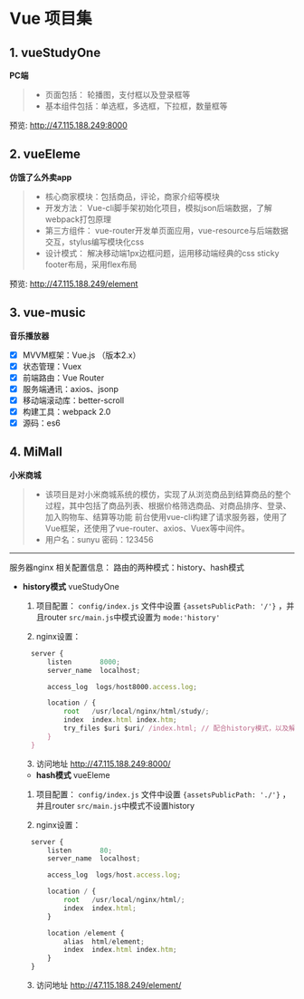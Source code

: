 # Vue 项目集
## 1. vueStudyOne  
**PC端**  
> * 页面包括： 轮播图，支付框以及登录框等 
> * 基本组件包括：单选框，多选框，下拉框，数量框等  

预览: http://47.115.188.249:8000

## 2. vueEleme  
**仿饿了么外卖app**  
> * 核心商家模块：包括商品，评论，商家介绍等模块
> * 开发方法： Vue-cli脚手架初始化项目，模拟json后端数据，了解webpack打包原理
> * 第三方组件： vue-router开发单页面应用，vue-resource与后端数据交互，stylus编写模块化css
> * 设计模式： 解决移动端1px边框问题，运用移动端经典的css sticky footer布局，采用flex布局  

预览: http://47.115.188.249/element

## 3. vue-music  
**音乐播放器**  
- [x]  MVVM框架：Vue.js （版本2.x） 
- [x]  状态管理：Vuex
- [x]  前端路由：Vue Router
- [x]  服务端通讯：axios、jsonp
- [x]  移动端滚动库：better-scroll
- [x]  构建工具：webpack 2.0
- [x]  源码：es6

## 4. MiMall
**小米商城**
> * 该项目是对小米商城系统的模仿，实现了从浏览商品到结算商品的整个过程，其中包括了商品列表、根据价格筛选商品、对商品排序、登录、加入购物车、结算等功能 前台使用vue-cli构建了请求服务器，使用了Vue框架，还使用了vue-router、axios、Vuex等中间件。
> * 用户名：sunyu 密码：123456


------ ------ 
服务器nginx 相关配置信息：
路由的两种模式：history、hash模式
- **history模式**
  vueStudyOne 
  1. 项目配置：
    `config/index.js` 文件中设置 `{assetsPublicPath: '/'}` ，并且router `src/main.js`中模式设置为 `mode:'history'`

  2. nginx设置：
  ```js
    server {
        listen       8000;
        server_name  localhost;

        access_log  logs/host8000.access.log;

        location / {
            root   /usr/local/nginx/html/study/;
            index  index.html index.htm;
            try_files $uri $uri/ /index.html; // 配合history模式，以及解决history模式下刷新404的问题
        }
    }
  ```
  3. 访问地址
  http://47.115.188.249:8000/

  - **hash模式**
   vueEleme
  1. 项目配置：
    `config/index.js` 文件中设置 `{assetsPublicPath: './'}` ，并且router `src/main.js`中模式不设置history

  2. nginx设置：
  ```js
    server {
        listen       80;
        server_name  localhost;

        access_log  logs/host.access.log;

        location / {
            root   /usr/local/nginx/html/;
            index  index.html;
        }

        location /element {
            alias  html/element;
            index  index.html index.htm;
        }
    }
  ```
  3. 访问地址
    http://47.115.188.249/element/


